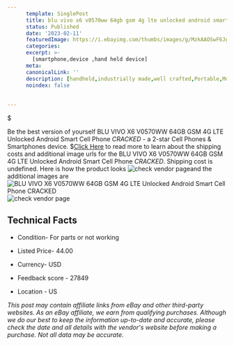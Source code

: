 ```yaml
---
      template: SinglePost
      title: blu vivo x6 v0570ww 64gb gsm 4g lte unlocked android smart cell phone cracked 
      status: Published
      date: '2023-02-11'
      featuredImage: https://i.ebayimg.com/thumbs/images/g/MzkAAOSwF6JglFjc/s-l225.jpg
      categories: 
      excerpt: >-
        [smartphone,device ,hand held device]
      meta:
      canonicalLink: ''
      description: [handheld,industrially made,well crafted,Portable,Mobile,Compact,Convenient,Lightweight,Maneuverable,Man-portable,Miniature,Carriable,Hand-held,Light,Holdable,Transportable,Mobile device,Pocket-sized,On-the-go,Wireless,Cordless,Compact size,Convenient size, smartphone,device ,hand held device]
      noindex: false
      
        
---
```

$

Be the best version of yourself BLU VIVO X6 V0570WW 64GB GSM 4G LTE Unlocked Android Smart Cell Phone *CRACKED* - a 2-star Cell Phones & Smartphones device.
$[Click Here](https://www.ebay.com/itm/333991604756?hash=item4dc3737214%3Ag%3AMzkAAOSwF6JglFjc&mkevt=1&mkcid=1&mkrid=711-53200-19255-0&campid=%253CePNCampaignId%253E&customid=%253CreferenceId%253E&toolid=10049) to read more to learn about the shipping costs and additional image urls for the BLU VIVO X6 V0570WW 64GB GSM 4G LTE Unlocked Android Smart Cell Phone *CRACKED*. Shipping cost is undefined. Here is how the product looks ![check vendor page](https://i.ebayimg.com/thumbs/images/g/MzkAAOSwF6JglFjc/s-l225.jpg)and the additional images are![BLU VIVO X6 V0570WW 64GB GSM 4G LTE Unlocked Android Smart Cell Phone *CRACKED*](https://i.ebayimg.com/images/g/MzkAAOSwF6JglFjc/s-l1600.jpg)![check vendor page](https://origin-galleryplus.ebayimg.com/ws/web/333991604756_2_0_1/225x225.jpg,https://origin-galleryplus.ebayimg.com/ws/web/333991604756_3_0_1/225x225.jpg,https://origin-galleryplus.ebayimg.com/ws/web/333991604756_4_0_1/225x225.jpg,https://origin-galleryplus.ebayimg.com/ws/web/333991604756_5_0_1/225x225.jpg)



 ## Technical Facts 



     
      

 - Condition- For parts or not working 


      

 - Listed Price- 44.00 


      

 - Currency- USD 


      

 - Feedback score - 27849 


      

 - Location - US 


      
      

 *_This post may contain affiliate links from eBay and other third-party websites. As an eBay affiliate, we earn from qualifying purchases. Although we do our best to keep the information up-to-date and accurate, please check the date and all details with the vendor's website before making a purchase. Not all data may be accurate._*






